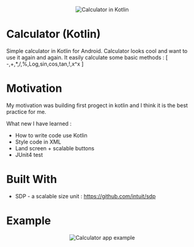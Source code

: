 <div style="text-align:center;">
  <img src="http://eravodoley.ru/novayazemlya/img/header.png" alt="Calculator in Kotlin" />
</div>

# Calculator (Kotlin)
Simple calculator in Kotlin for Android. Calculator looks cool and want to use it again and again. It easily calculate some basic methods : [ -,+,*,/,%,Log,sin,cos,tan,!,x^x ]

# Motivation
My motivation was building first progect in kotlin and I think it is the best practice for me.

What new I have learned : 
* How to write code use Kotlin 
* Style code in XML
* Land screen + scalable buttons
* JUnit4 test

# Built With
* SDP - a scalable size unit : https://github.com/intuit/sdp

# Example

<div style="text-align:center;">
  <img src="http://eravodoley.ru/novayazemlya/img/img2.png" alt="Calculator app example" />
</div>

